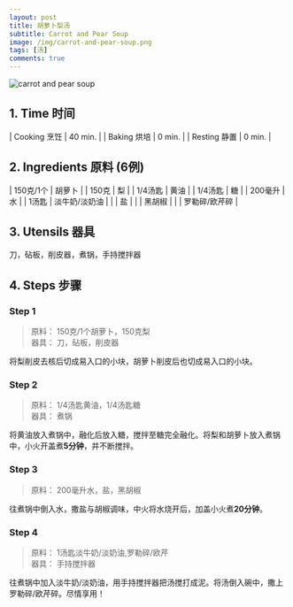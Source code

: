 ```yaml
---
layout: post
title: 胡萝卜梨汤
subtitle: Carrot and Pear Soup
image: /img/carrot-and-pear-soup.png
tags: [汤]
comments: true
---
```


![carrot and pear soup](https://github.com/uraplutonium/open-recipe/raw/master/img/carrot-and-pear-soup.png)

## 1. Time 时间

| Cooking 烹饪 | 40 min. |
| Baking 烘培  | 0 min.  |
| Resting 静置 | 0 min.  |

## 2. Ingredients 原料 (6例)

| 150克/1个 | 胡萝卜        |
| 150克     | 梨            |
| 1/4汤匙   | 黄油          |
| 1/4汤匙   | 糖            |
| 200毫升   | 水            |
| 1汤匙     | 淡牛奶/淡奶油 |
|           | 盐            |
|           | 黑胡椒        |
|           | 罗勒碎/欧芹碎 |

## 3. Utensils 器具

刀，砧板，削皮器，煮锅，手持搅拌器

## 4. Steps 步骤

### Step 1
> 原料： 150克/1个胡萝卜，150克梨  
> 器具： 刀，砧板，削皮器

将梨削皮去核后切成易入口的小块，胡萝卜削皮后也切成易入口的小块。

### Step 2
> 原料： 1/4汤匙黄油，1/4汤匙糖  
> 器具： 煮锅

将黄油放入煮锅中，融化后放入糖，搅拌至糖完全融化。将梨和胡萝卜放入煮锅中，小火开盖煮**5分钟**，并不断搅拌。

### Step 3
> 原料： 200毫升水，盐，黑胡椒  

往煮锅中倒入水，撒盐与胡椒调味，中火将水烧开后，加盖小火煮**20分钟**。

### Step 4
> 原料： 1汤匙淡牛奶/淡奶油,罗勒碎/欧芹  
> 器具： 手持搅拌器

往煮锅中加入淡牛奶/淡奶油，用手持搅拌器把汤搅打成泥。将汤倒入碗中，撒上罗勒碎/欧芹碎。尽情享用！
